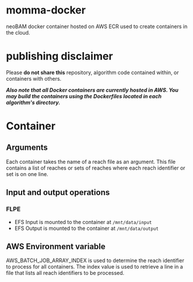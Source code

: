 # momma-docker

neoBAM docker container hosted on AWS ECR used to create containers in the cloud.

# publishing disclaimer

Please **do not share this** repository, algorithm code contained within, or containers with others. 

***Also note that all Docker containers are currently hosted in AWS. You may build the containers using the Dockerfiles located in each algorithm's directory.***

# Container

## Arguments

Each container takes the name of a reach file as an argument. This file contains a list of reaches or sets of reaches where each reach identifier or set is on one line.

## Input and output operations

### FLPE
- EFS Input is mounted to the container at `/mnt/data/input`
- EFS Output is mounted to the container at `/mnt/data/output`

## AWS Environment variable

AWS_BATCH_JOB_ARRAY_INDEX is used to determine the reach identifier to process for all containers. The index value is used to retrieve a line in a file that lists all reach identifiers to be processed.